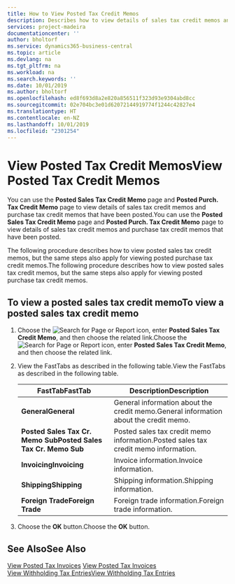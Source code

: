 ```yaml
---
title: How to View Posted Tax Credit Memos
description: Describes how to view details of sales tax credit memos and purchase tax credit memos that have been posted.
services: project-madeira
documentationcenter: ''
author: bholtorf
ms.service: dynamics365-business-central
ms.topic: article
ms.devlang: na
ms.tgt_pltfrm: na
ms.workload: na
ms.search.keywords: ''
ms.date: 10/01/2019
ms.author: bholtorf
ms.openlocfilehash: ed8f693d8a2e820a856511f323d93e9304abd8cc
ms.sourcegitcommit: 02e704bc3e01d62072144919774f1244c42827e4
ms.translationtype: HT
ms.contentlocale: en-NZ
ms.lasthandoff: 10/01/2019
ms.locfileid: "2301254"
---
```

# <a name="view-posted-tax-credit-memos"></a><span data-ttu-id="251d7-103">View Posted Tax Credit Memos</span><span class="sxs-lookup"><span data-stu-id="251d7-103">View Posted Tax Credit Memos</span></span>
<span data-ttu-id="251d7-104">You can use the **Posted Sales Tax Credit Memo** page and **Posted Purch. Tax Credit Memo** page to view details of sales tax credit memos and purchase tax credit memos that have been posted.</span><span class="sxs-lookup"><span data-stu-id="251d7-104">You can use the **Posted Sales Tax Credit Memo** page and **Posted Purch. Tax Credit Memo** page to view details of sales tax credit memos and purchase tax credit memos that have been posted.</span></span>  

<span data-ttu-id="251d7-105">The following procedure describes how to view posted sales tax credit memos, but the same steps also apply for viewing posted purchase tax credit memos.</span><span class="sxs-lookup"><span data-stu-id="251d7-105">The following procedure describes how to view posted sales tax credit memos, but the same steps also apply for viewing posted purchase tax credit memos.</span></span>  

## <a name="to-view-a-posted-sales-tax-credit-memo"></a><span data-ttu-id="251d7-106">To view a posted sales tax credit memo</span><span class="sxs-lookup"><span data-stu-id="251d7-106">To view a posted sales tax credit memo</span></span>  
1. <span data-ttu-id="251d7-107">Choose the ![Search for Page or Report](../../media/ui-search/search_small.png "Search for Page or Report icon") icon, enter **Posted Sales Tax Credit Memo**, and then choose the related link.</span><span class="sxs-lookup"><span data-stu-id="251d7-107">Choose the ![Search for Page or Report](../../media/ui-search/search_small.png "Search for Page or Report icon") icon, enter **Posted Sales Tax Credit Memo**, and then choose the related link.</span></span>  
2. <span data-ttu-id="251d7-108">View the FastTabs as described in the following table.</span><span class="sxs-lookup"><span data-stu-id="251d7-108">View the FastTabs as described in the following table.</span></span>  

    |<span data-ttu-id="251d7-109">FastTab</span><span class="sxs-lookup"><span data-stu-id="251d7-109">FastTab</span></span>|<span data-ttu-id="251d7-110">Description</span><span class="sxs-lookup"><span data-stu-id="251d7-110">Description</span></span>|  
    |-------------|---------------------------------------|  
    |<span data-ttu-id="251d7-111">**General**</span><span class="sxs-lookup"><span data-stu-id="251d7-111">**General**</span></span>|<span data-ttu-id="251d7-112">General information about the credit memo.</span><span class="sxs-lookup"><span data-stu-id="251d7-112">General information about the credit memo.</span></span>|  
    |<span data-ttu-id="251d7-113">**Posted Sales Tax Cr. Memo Sub**</span><span class="sxs-lookup"><span data-stu-id="251d7-113">**Posted Sales Tax Cr. Memo Sub**</span></span>|<span data-ttu-id="251d7-114">Posted sales tax credit memo information.</span><span class="sxs-lookup"><span data-stu-id="251d7-114">Posted sales tax credit memo information.</span></span>|  
    |<span data-ttu-id="251d7-115">**Invoicing**</span><span class="sxs-lookup"><span data-stu-id="251d7-115">**Invoicing**</span></span>|<span data-ttu-id="251d7-116">Invoice information.</span><span class="sxs-lookup"><span data-stu-id="251d7-116">Invoice information.</span></span>|  
    |<span data-ttu-id="251d7-117">**Shipping**</span><span class="sxs-lookup"><span data-stu-id="251d7-117">**Shipping**</span></span>|<span data-ttu-id="251d7-118">Shipping information.</span><span class="sxs-lookup"><span data-stu-id="251d7-118">Shipping information.</span></span>|  
    |<span data-ttu-id="251d7-119">**Foreign Trade**</span><span class="sxs-lookup"><span data-stu-id="251d7-119">**Foreign Trade**</span></span>|<span data-ttu-id="251d7-120">Foreign trade information.</span><span class="sxs-lookup"><span data-stu-id="251d7-120">Foreign trade information.</span></span>|  

3.  <span data-ttu-id="251d7-121">Choose the **OK** button.</span><span class="sxs-lookup"><span data-stu-id="251d7-121">Choose the **OK** button.</span></span>  

## <a name="see-also"></a><span data-ttu-id="251d7-122">See Also</span><span class="sxs-lookup"><span data-stu-id="251d7-122">See Also</span></span>  
<span data-ttu-id="251d7-123">[View Posted Tax Invoices](how-to-view-posted-tax-invoices.md) </span><span class="sxs-lookup"><span data-stu-id="251d7-123">[View Posted Tax Invoices](how-to-view-posted-tax-invoices.md) </span></span>  
[<span data-ttu-id="251d7-124">View Withholding Tax Entries</span><span class="sxs-lookup"><span data-stu-id="251d7-124">View Withholding Tax Entries</span></span>](how-to-view-withholding-tax-entries.md) 
